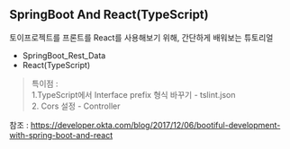 SpringBoot And React(TypeScript)
---
토이프로젝트를 프론트를 React를 사용해보기 위해, 간단하게 배워보는 튜토리얼
+ SpringBoot_Rest_Data
+ React(TypeScript)

> 특이점 :  
    1.TypeScript에서 Interface prefix 형식 바꾸기 - tslint.json  
    2. Cors 설정 - Controller

참조 : https://developer.okta.com/blog/2017/12/06/bootiful-development-with-spring-boot-and-react